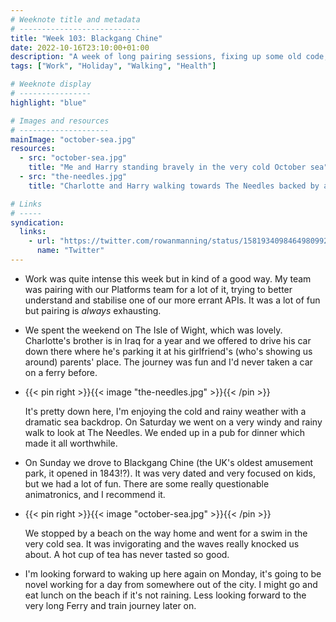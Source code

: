 ```yaml
---
# Weeknote title and metadata
# ---------------------------
title: "Week 103: Blackgang Chine"
date: 2022-10-16T23:10:00+01:00
description: "A week of long pairing sessions, fixing up some old code, long drives and ferries, ocean views, questionable animatronics, and cold swims."
tags: ["Work", "Holiday", "Walking", "Health"]

# Weeknote display
# ----------------
highlight: "blue"

# Images and resources
# --------------------
mainImage: "october-sea.jpg"
resources:
  - src: "october-sea.jpg"
    title: "Me and Harry standing bravely in the very cold October sea"
  - src: "the-needles.jpg"
    title: "Charlotte and Harry walking towards The Needles backed by an orange sunset"

# Links
# -----
syndication:
  links:
    - url: "https://twitter.com/rowanmanning/status/1581934098464980992"
      name: "Twitter"
---
```


  * Work was quite intense this week but in kind of a good way. My team was pairing with our Platforms team for a lot of it, trying to better understand and stabilise one of our more errant APIs. It was a lot of fun but pairing is _always_ exhausting.

  * We spent the weekend on The Isle of Wight, which was lovely. Charlotte's brother is in Iraq for a year and we offered to drive his car down there where he's parking it at his girlfriend's (who's showing us around) parents' place. The journey was fun and I'd never taken a car on a ferry before.

  * {{< pin right >}}{{< image "the-needles.jpg" >}}{{< /pin >}}

     It's pretty down here, I'm enjoying the cold and rainy weather with a dramatic sea backdrop. On Saturday we went on a very windy and rainy walk to look at The Needles. We ended up in a pub for dinner which made it all worthwhile.

  * On Sunday we drove to Blackgang Chine (the UK's oldest amusement park, it opened in 1843!?). It was very dated and very focused on kids, but we had a lot of fun. There are some really questionable animatronics, and I recommend it.

  * {{< pin right >}}{{< image "october-sea.jpg" >}}{{< /pin >}}

    We stopped by a beach on the way home and went for a swim in the very cold sea. It was invigorating and the waves really knocked us about. A hot cup of tea has never tasted so good.

* I'm looking forward to waking up here again on Monday, it's going to be novel working for a day from somewhere out of the city. I might go and eat lunch on the beach if it's not raining. Less looking forward to the very long Ferry and train journey later on.
